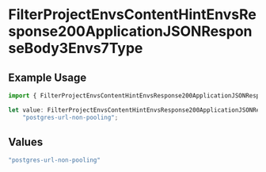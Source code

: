 # FilterProjectEnvsContentHintEnvsResponse200ApplicationJSONResponseBody3Envs7Type

## Example Usage

```typescript
import { FilterProjectEnvsContentHintEnvsResponse200ApplicationJSONResponseBody3Envs7Type } from "@simplesagar/vercel/models/filterprojectenvsop.js";

let value: FilterProjectEnvsContentHintEnvsResponse200ApplicationJSONResponseBody3Envs7Type =
    "postgres-url-non-pooling";
```

## Values

```typescript
"postgres-url-non-pooling"
```